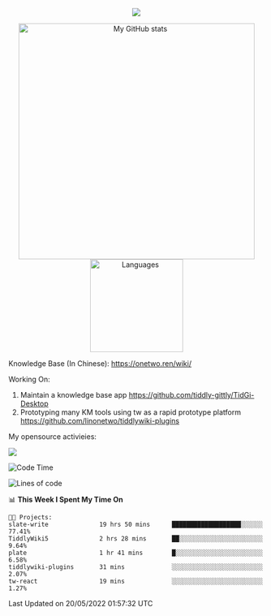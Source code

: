 <a href="https://github.com/linonetwo">
    <p align="center">
        <img src="https://github-profile-trophy.vercel.app/?username=linonetwo&column=7&theme=onedark"/>
    </p>
</a>
<a align="center" href="https://github.com/linonetwo">
  <p align="center">
    <img src="https://github-readme-stats.vercel.app/api?username=linonetwo&show_icons=true&count_private=true" alt="My GitHub stats" width="465"/>
    <img src="https://github-readme-stats.vercel.app/api/top-langs/?username=linonetwo&layout=compact&langs_count=10" alt="Languages" height="183">
  </p>
</a>

Knowledge Base (In Chinese): https://onetwo.ren/wiki/

Working On: 

1. Maintain a knowledge base app https://github.com/tiddly-gittly/TidGi-Desktop
1. Prototyping many KM tools using tw as a rapid prototype platform https://github.com/linonetwo/tiddlywiki-plugins

My opensource activieies:

![](https://visitor-badge.glitch.me/badge?page_id=linonetwo.linonetwo)

<!--START_SECTION:waka-->
![Code Time](http://img.shields.io/badge/Code%20Time-0%20secs-blue)

![Lines of code](https://img.shields.io/badge/From%20Hello%20World%20I%27ve%20Written-2%20Million%20lines%20of%20code-blue)

📊 **This Week I Spent My Time On** 

```text
🐱‍💻 Projects: 
slate-write              19 hrs 50 mins      ███████████████████░░░░░░   77.41% 
TiddlyWiki5              2 hrs 28 mins       ██░░░░░░░░░░░░░░░░░░░░░░░   9.64% 
plate                    1 hr 41 mins        █░░░░░░░░░░░░░░░░░░░░░░░░   6.58% 
tiddlywiki-plugins       31 mins             ░░░░░░░░░░░░░░░░░░░░░░░░░   2.07% 
tw-react                 19 mins             ░░░░░░░░░░░░░░░░░░░░░░░░░   1.27%

```


 Last Updated on 20/05/2022 01:57:32 UTC
<!--END_SECTION:waka-->
